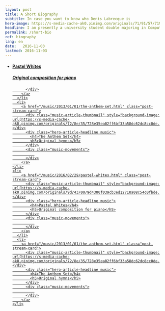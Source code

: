 ```yaml
---
layout: post
title: A Short Biography
subtitle: In case you want to know who Denis Labrecque is
hero-image: https://s-media-cache-ak0.pinimg.com/originals/71/91/57/7191571c18ed50608503e9319fa56b75.jpg
headline: I am presently a university student double majoring in Computer Information Systems and Graphic Design.
permalink: /short-bio
ref: biography
lang: en
date:   2016-11-03
lastmod: 2016-11-03
---
```

<ul class="post-stream-container no-span">
    <li>
        <a href="/music/2016/02/29/pastel-whites.html" class="post-stream-card">
          <div class="music-article-thumbnail" style="background-image: url(https://s-media-cache-ak0.pinimg.com/originals/9d/43/00/9d4300f039cb3ed12710a08c54c0fbde.jpg)"></div>
          <div class="hero-article-headline music">
            <h4>Pastel Whites</h4>
            <h5>Original composition for piano</h5>
          </div>
          <div class="music-movements">
              
          </div>
        </a>
      </li>
      <li>
        <a href="/music/2013/01/01/the-anthem-set.html" class="post-stream-card">
          <div class="music-article-thumbnail" style="background-image: url(https://s-media-cache-ak0.pinimg.com/originals/72/8e/35/728e35ea02ff6bf33a58dc62dc8cc0de.jpg)"></div>
          <div class="hero-article-headline music">
            <h4>The Anthem Set</h4>
            <h5>Original hymns</h5>
          </div>
          <div class="music-movements">
              
          </div>
        </a>
    </li>
    <li>
        <a href="/music/2016/02/29/pastel-whites.html" class="post-stream-card">
          <div class="music-article-thumbnail" style="background-image: url(https://s-media-cache-ak0.pinimg.com/originals/9d/43/00/9d4300f039cb3ed12710a08c54c0fbde.jpg)"></div>
          <div class="hero-article-headline music">
            <h4>Pastel Whites</h4>
            <h5>Original composition for piano</h5>
          </div>
          <div class="music-movements">
              
          </div>
        </a>
      </li>
      <li>
        <a href="/music/2013/01/01/the-anthem-set.html" class="post-stream-card">
          <div class="music-article-thumbnail" style="background-image: url(https://s-media-cache-ak0.pinimg.com/originals/72/8e/35/728e35ea02ff6bf33a58dc62dc8cc0de.jpg)"></div>
          <div class="hero-article-headline music">
            <h4>The Anthem Set</h4>
            <h5>Original hymns</h5>
          </div>
          <div class="music-movements">
              
          </div>
        </a>
    </li>
</ul>
